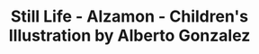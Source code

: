 ---
layout: portfolio
title: Still Life - Alzamon - Children's Illustration by Alberto Gonzalez
categories: 
    - homepage
    - illustration
pretty_category: Illustration
pretty_title: Still Life with Plants
permalink: /portfolio/illustration/still-life
sort_number: 14
masonryimage: /assets/images/portfolio/2020_i_stillLife@400w.jpg
fullsizeimage: /assets/images/portfolio/2020_i_stillLife@1500w.jpg
work_details:
    - Digital artwork, 2020
    - Tools&#58; Procreate, iPad Pro, Apple Pencil
---
